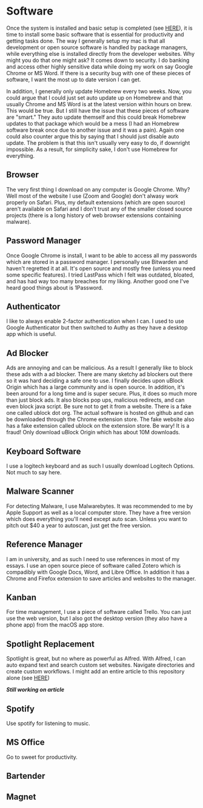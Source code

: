 # Software

Once the system is installed and basic setup is completed (see [HERE](Setup)), it is time to install some basic software that is essential for productivity and getting tasks done. The way I generally setup my mac is that all development or open source software is handled by package managers, while everything else is installed directly from the developer websites. Why might you do that one might ask? It comes down to security. I do banking and access other highly sensitive data while doing my work on say Google Chrome or MS Word. If there is a security bug with one of these pieces of software, I want the most up to date version I can get.

In addition, I generally only update Homebrew every two weeks. Now, you could argue that I could just set auto update up on Homebrew and that usually Chrome and MS Word is at the latest version within hours on brew. This would be true. But I still have the issue that these pieces of software are "smart." They auto update themself and this could break Homebrew updates to that package which would be a mess (I had an Homebrew software break once due to another issue and it was a pain). Again one could also counter argue this by saying that I should just disable auto update. The problem is that this isn't usually very easy to do, if downright impossible. As a result, for simplicity sake, I don't use Homebrew for everything.

## Browser

The very first thing I download on any computer is Google Chrome. Why? Well most of the website I use (Zoom and Google) don't alwasy work properly on Safari. Plus, my default extensions (which are open source) aren't available on Safari and I don't trust any of the smaller closed source projects (there is a long history of web browser extensions containing malware).

## Password Manager

Once Google Chrome is install, I want to be able to access all my passwords which are stored in a password manager. I personally use Bitwarden and haven't regretted it at all. It's open source and mostly free (unless you need some specific features). I tried LastPass which I felt was outdated, bloated, and has had way too many breaches for my liking. Another good one I've heard good things about is 1Password.

## Authenticator

I like to always enable 2-factor authentication when I can. I used to use Google Authenticator but then switched to Authy as they have a desktop app which is useful.

## Ad Blocker

Ads are annoying and can be malicious. As a result I generally like to block these ads with a ad blocker. There are many sketchy ad blockers out there so it was hard deciding a safe one to use. I finally decides upon uBlock Origin which has a large community and is open source. In addition, it's been around for a long time and is super secure. Plus, it does so much more than just block ads. It also blocks pop ups, malicious redirects, and can even block java script. Be sure not to get it from a website. There is a fake one called ublock dot org. The actual software is hosted on github and can be downloaded through the Chrome extension store. The fake website also has a fake extension called ublock on the extension store. Be wary! It is a fraud! Only download uBlock Origin which has about 10M downloads.

## Keyboard Software

I use a logitech keyboard and as such I usually download Logitech Options. Not much to say here.

## Malware Scanner

For detecting Malware, I use Malwarebytes. It was recommended to me by Apple Support as well as a local computer store. They have a free version which does everything you'll need except auto scan. Unless you want to pitch out $40 a year to autoscan, just get the free version. 

## Reference Manager

I am in university, and as such I need to use references in most of my essays. I use an open source piece of software called Zotero which is compadibly with Google Docs, Word, and Libre Office. In addition it has a Chrome and Firefox extension to save articles and websites to the manager.

## Kanban

For time management, I use a piece of software called Trello. You can just use the web version, but I also got the desktop version (they also have a phone app) from the macOS app store.

## Spotlight Replacement

Spotlight is great, but no where as powerful as Alfred. With Alfred, I can auto expand text and search custom set websites. Navigate directories and create custom workflows. I might add an entire article to this repository alone (see [HERE](Alfred))

***Still working on article***

## Spotify

Use spotify for listening to music.

## MS Office

Go to sweet for productivity.

## Bartender

## Magnet
